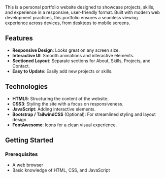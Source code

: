 This is a personal portfolio website designed to showcase projects, skills, and experience in a responsive, user-friendly format. 
Built with modern web development practices, this portfolio ensures a seamless viewing experience across devices, from desktops to mobile screens.

## Features

- **Responsive Design**: Looks great on any screen size.
- **Interactive UI**: Smooth animations and interactive elements.
- **Sectioned Layout**: Separate sections for About, Skills, Projects, and Contact.
- **Easy to Update**: Easily add new projects or skills.

## Technologies

- **HTML5**: Structuring the content of the website.
- **CSS3**: Styling the site with a focus on responsiveness.
- **JavaScript**: Adding interactive elements.
- **Bootstrap / TailwindCSS** (Optional): For streamlined styling and layout design.
- **FontAwesome**: Icons for a clean visual experience.

## Getting Started

### Prerequisites

- A web browser
- Basic knowledge of HTML, CSS, and JavaScript

